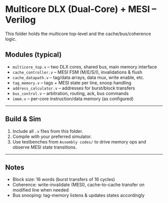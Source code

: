 # **Multicore DLX (Dual-Core) + MESI – Verilog**

This folder holds the multicore top-level and the cache/bus/coherence logic.

## Modules (typical)
- `multicore_top.v` – two DLX cores, shared bus, main memory interface
- `cache_controller.v` – MESI FSM (M/E/S/I), invalidations & flush
- `cache_datapath.v` – tag/data arrays, data mux, write enable, etc.
- `tag_memory.v` – tags + MESI state per line, snoop handling
- `address_calculator.v` – addresses for burst/block transfers
- `bus_control.v` – arbitration, routing, ack, bus commands
- `imem.v` – per-core instruction/data memory (as configured)

---

## Build & Sim
1. Include all `.v` files from this folder.
2. Compile with your preferred simulator.
3. Use testbenches from `Assembly codes/` to drive memory ops and observe MESI state transitions.

---

## Notes
- Block size: 16 words (burst transfers of 16 cycles)
- Coherence: write-invalidate (MESI), cache-to-cache transfer on modified line when needed
- Bus snooping: tag-memory listens & updates states accordingly

